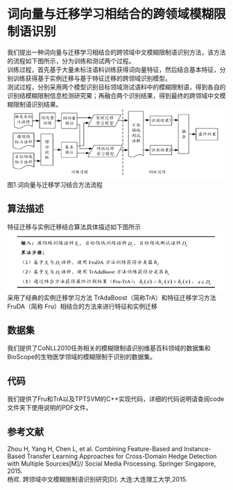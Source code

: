 # 词向量与迁移学习相结合的跨领域模糊限制语识别
我们提出一种词向量与迁移学习相结合的跨领域中文模糊限制语识别方法，该方法的流程如下图所示，分为训练和测试两个过程。<br>
训练过程，首先基于大量未标注语料训练获得词向量特征，然后结合基本特征，分别训练获得基于实例迁移与基于特征迁移的跨领域识别模型。
<br>测试过程，分别采用两个模型识别目标领域测试语料中的模糊限制语，得到各自的识别结模糊限制信息检测研究果；再融合两个识别结果，得到最终的跨领域中文模糊限制语识别结果。
![Framework](https://github.com/DUT-NLP/Cross-domainCHd/blob/master/framework.png)<br>
图1.词向量与迁移学习结合方法流程
## 算法描述
特征迁移与实例迁移结合算法具体描述如下图所示<br>
![Method](https://github.com/DUT-NLP/Cross-domainCHd/blob/master/method.png)<br>
采用了经典的实例迁移学习方法 TrAdaBoost（简称TrA）和特征迁移学习方法 FruDA（简称 Fru）相结合的方法来进行特征和实例迁移<br>
## 数据集  
我们提供了CoNLL2010任务相关的模糊限制语识别维基百科领域的数据集和BioScope的生物医学领域的模糊限制于识别的数据集。
## 代码
我们提供了Fru和TrA以及TPTSVM的C++实现代码，详细的代码说明请查阅code文件夹下使用说明的PDF文件。
## 参考文献
Zhou H, Yang H, Chen L, et al. Combining Feature-Based and Instance-Based Transfer Learning Approaches for Cross-Domain Hedge Detection with Multiple Sources[M]// Social Media Processing. Springer Singapore, 2015.<br>
杨欢. 跨领域中文模糊限制语识别研究[D]. 大连:大连理工大学,2015.

